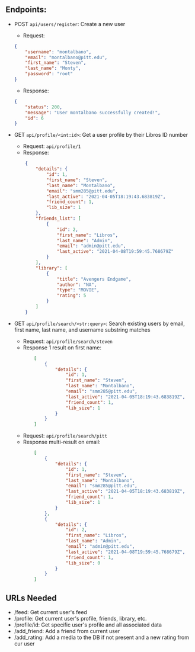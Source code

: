 ## Endpoints:

* POST `api/users/register`: Create a new user
    * Request:
    ```json
    {
        "username": "montalbano",
        "email": "montalbano@pitt.edu",
        "first_name": "Steven",
        "last_name": "Monty",
        "password": "root"
    }
    ```
   * Response:
    ```json
    {
        "status": 200,
        "message": "User montalbano successfully created!",
        "id": 6
    }
    ```

* GET `api/profile/<int:id>`: Get a user profile by their Libros ID number
    * Request: `api/profile/1`
    * Response: 
    ```json
        {
            "details": {
                "id": 1,
                "first_name": "Steven",
                "last_name": "Montalbano",
                "email": "smm285@pitt.edu",
                "last_active": "2021-04-05T18:19:43.683819Z",
                "friend_count": 1,
                "lib_size": 1
            },
            "friends_list": [
                {
                    "id": 2,
                    "first_name": "Libros",
                    "last_name": "Admin",
                    "email": "admin@pitt.edu",
                    "last_active": "2021-04-08T19:59:45.768679Z"
                }
            ],
            "library": [
                {
                    "title": "Avengers Endgame",
                    "author": "NA",
                    "type": "MOVIE",
                    "rating": 5
                }
            ]
        }
    ```
  
* GET `api/profile/search/<str:query>`: Search existing users by email, first name, last name, and username substring matches
    * Request: `api/profile/search/steven`
    * Response 1 result on first name: 
        ```json
            [
                {
                    "details": {
                        "id": 1,
                        "first_name": "Steven",
                        "last_name": "Montalbano",
                        "email": "smm285@pitt.edu",
                        "last_active": "2021-04-05T18:19:43.683819Z",
                        "friend_count": 1,
                        "lib_size": 1
                    }
                }
            ]
        ```
    * Request: `api/profile/search/pitt`
    * Response multi-result on email: 
        ```json
            [
                {
                    "details": {
                        "id": 1,
                        "first_name": "Steven",
                        "last_name": "Montalbano",
                        "email": "smm285@pitt.edu",
                        "last_active": "2021-04-05T18:19:43.683819Z",
                        "friend_count": 1,
                        "lib_size": 1
                    }
                },
                {
                    "details": {
                        "id": 2,
                        "first_name": "Libros",
                        "last_name": "Admin",
                        "email": "admin@pitt.edu",
                        "last_active": "2021-04-08T19:59:45.768679Z",
                        "friend_count": 1,
                        "lib_size": 0
                    }
                }
            ]
        ```
    

## URLs Needed
* /feed: Get current user's feed
* /profile: Get current user's profile, friends, library, etc. 
* /profile/id: Get specific user's profile and all associated data
* /add_friend: Add a friend from current user
* /add_rating: Add a media to the DB if not present and a new rating from cur user
